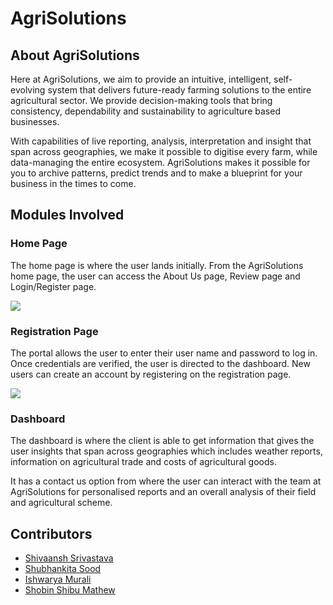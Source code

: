 # AgriSolutions

<h2>About AgriSolutions</h2>
<p>Here at AgriSolutions, we aim to provide an intuitive, intelligent, self-evolving system that delivers future-ready farming solutions to the entire agricultural sector. We provide decision-making tools that bring consistency, dependability and sustainability to agriculture based businesses. 
  
With capabilities of live reporting, analysis, interpretation and insight that span across geographies, we make it possible to digitise every farm, while data-managing the entire ecosystem. AgriSolutions makes it possible for you to archive patterns, predict trends and to make a blueprint for your business in the times to come.</P>

<h2>Modules Involved</h2>

<h3>Home Page</h3>
<p>The home page is where the user lands initially. From the AgriSolutions home page, the user can access the About Us page, Review page and Login/Register page.</p>
<!--![home_page](https://user-images.githubusercontent.com/72780341/137308058-40b427f8-eea7-49c4-89d2-a5cc4dee6f0d.JPG)-->

<img src="https://user-images.githubusercontent.com/72780341/137308058-40b427f8-eea7-49c4-89d2-a5cc4dee6f0d.JPG">

<h3>Registration Page</h3>
<p>The portal allows the user to enter their user name and password to log in. Once credentials are verified, the user is directed to the dashboard. New users can create an account by registering on the registration page.</p>
<!--![login_page](https://user-images.githubusercontent.com/72780341/137308265-1765f858-795e-4dc0-aa6e-daa95daa52ae.JPG)-->

<img src="https://user-images.githubusercontent.com/72780341/137308265-1765f858-795e-4dc0-aa6e-daa95daa52ae.JPG">

<h3>Dashboard</h3>
<p>The dashboard is where the client is able to get information that gives the user insights that span across geographies which includes weather reports, information on agricultural trade and costs of agricultural goods. 

It has a contact us option from where the user can interact with the team at AgriSolutions for personalised reports and an overall analysis of their field and agricultural scheme.</p>

<h2>Contributors</h2>
<ul>
  <li><a href="https://github.com/Shivaansh-Srivastava">Shivaansh Srivastava</a></li>
  <li><a href="https://github.com/Shubhankita">Shubhankita Sood</a></li>
  <li><a href="https://github.com/Ishu08">Ishwarya Murali</a></li>
  <li><a href="https://github.com/shobin-mathew01">Shobin Shibu Mathew</a></li>
</ul>
